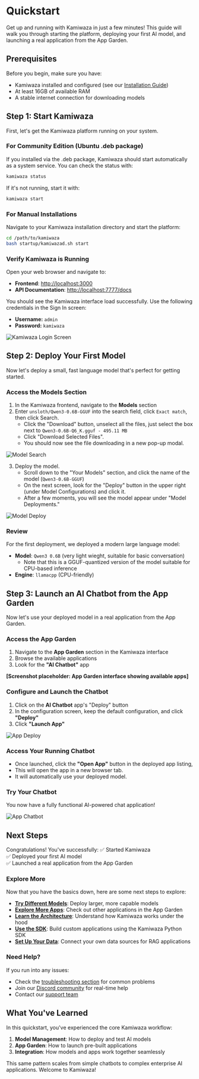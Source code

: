 # Quickstart

Get up and running with Kamiwaza in just a few minutes! This guide will walk you through starting the platform, deploying your first AI model, and launching a real application from the App Garden.

## Prerequisites

Before you begin, make sure you have:
- Kamiwaza installed and configured (see our [Installation Guide](installation/installation_process))
- At least 16GB of available RAM
- A stable internet connection for downloading models

## Step 1: Start Kamiwaza

First, let's get the Kamiwaza platform running on your system.

### For Community Edition (Ubuntu .deb package)
If you installed via the .deb package, Kamiwaza should start automatically as a system service. You can check the status with:

```bash
kamiwaza status
```

If it's not running, start it with:
```bash
kamiwaza start
```

### For Manual Installations
Navigate to your Kamiwaza installation directory and start the platform:

```bash
cd /path/to/kamiwaza
bash startup/kamiwazad.sh start
```

### Verify Kamiwaza is Running

Open your web browser and navigate to:
- **Frontend**: [http://localhost:3000](http://localhost:3000)
- **API Documentation**: [http://localhost:7777/docs](http://localhost:7777/docs)

You should see the Kamiwaza interface load successfully. Use the following credentials in the Sign In screen:
* **Username:** `admin`
* **Password:** `kamiwaza`

![Kamiwaza Login Screen](/img/quickstart/ss_login.png)


## Step 2: Deploy Your First Model

Now let's deploy a small, fast language model that's perfect for getting started.

### Access the Models Section

1. In the Kamiwaza frontend, navigate to the **Models** section
2. Enter `unsloth/Qwen3-0.6B-GGUF` into the search field, click `Exact match`, then click Search.
    * Click the "Download" button, unselect all the files, just select the box next to `Qwen3-0.6B-Q6_K.gguf - 495.11 MB`
    * Click "Download Selected Files".
    * You should now see the file downloading in a new pop-up modal.

![Model Search](/img/quickstart/ss_model_search.png)

3. Deploy the model.
    * Scroll down to the "Your Models" section, and click the name of the model (`Qwen3-0.6B-GGUF`)
    * On the next screen, look for the "Deploy" button in the upper right (under Model Configurations) and click it.
    * After a few moments, you will see the model appear under "Model Deployments."

![Model Deploy](/img/quickstart/ss_model_deploy.png)

### Review

For the first deployment, we deployed a modern large language model:
- **Model**: `Qwen3 0.6B` (very light wieght, suitable for basic conversation)
    - Note that this is a GGUF-quantized version of the model suitable for CPU-based inference
- **Engine**: `llamacpp` (CPU-friendly)


## Step 3: Launch an AI Chatbot from the App Garden

Now let's use your deployed model in a real application from the App Garden.

### Access the App Garden

1. Navigate to the **App Garden** section in the Kamiwaza interface
2. Browse the available applications
3. Look for the **"AI Chatbot"** app

**[Screenshot placeholder: App Garden interface showing available apps]**

### Configure and Launch the Chatbot

1. Click on the **AI Chatbot** app's "Deploy" button
2. In the configuration screen, keep the default configuration, and click **"Deploy"**
3. Click **"Launch App"**

![App Deploy](/img/quickstart/ss_app.png)

### Access Your Running Chatbot

* Once launched, click the **"Open App"** button in the deployed app listing,
* This will open the app in a new browser tab.
* It will automatically use your deployed model.

### Try Your Chatbot

You now have a fully functional AI-powered chat application!

![App Chatbot](/img/quickstart/ss_chatbot.png)

## Next Steps

Congratulations! You've successfully:
✅ Started Kamiwaza  
✅ Deployed your first AI model  
✅ Launched a real application from the App Garden  

### Explore More

Now that you have the basics down, here are some next steps to explore:

- **[Try Different Models](models)**: Deploy larger, more capable models
- **[Explore More Apps](app-garden)**: Check out other applications in the App Garden
- **[Learn the Architecture](architecture/overview)**: Understand how Kamiwaza works under the hood
- **[Use the SDK](sdk/intro)**: Build custom applications using the Kamiwaza Python SDK
- **[Set Up Your Data](data-engine)**: Connect your own data sources for RAG applications

### Need Help?

If you run into any issues:
- Check the [troubleshooting section](other-topics) for common problems
- Join our [Discord community](https://discord.gg/cVGBS5rD2U) for real-time help
- Contact our [support team](https://portal.kamiwaza.ai/_hcms/mem/login?redirect_url=https%3A%2F%2Fportal.kamiwaza.ai%2Ftickets-view)

## What You've Learned

In this quickstart, you've experienced the core Kamiwaza workflow:
1. **Model Management**: How to deploy and test AI models
2. **App Garden**: How to launch pre-built applications
3. **Integration**: How models and apps work together seamlessly

This same pattern scales from simple chatbots to complex enterprise AI applications. Welcome to Kamiwaza! 